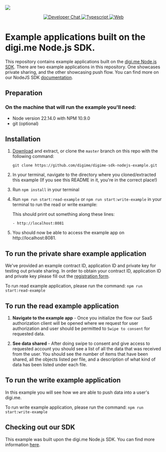 ![](https://securedownloads.digi.me/partners/digime/SDKReadmeBanner.png)

<p align="center">
    <a href="https://developers.digi.me/slack/join">
        <img src="https://img.shields.io/badge/chat-slack-blueviolet.svg" alt="Developer Chat">
    </a>
    <a href="https://www.typescriptlang.org/">
        <img src="https://img.shields.io/badge/language-typescript-ff69b4.svg" alt="Typescript">
    </a>
    <a href="https://developers.digi.me/">
        <img src="https://img.shields.io/badge/web-digi.me-red.svg" alt="Web">
    </a>
</p>

# Example applications built on the digi.me Node.js SDK.

This repository contains example applications built on the [digi.me Node.js SDK](https://github.com/digime/digime-sdk-nodejs/). There are two example applications in this repository. One showcases private sharing, and the other showcasing push flow. You can find more on our NodeJS SDK [documentation](https://digime.github.io/digime-sdk-nodejs/index.html).

## Preparation

### On the machine that will run the example you'll need:

- Node version 22.14.0 with NPM 10.9.0
- git (optional)

## Installation

1. [Download](https://github.com/digime/digime-sdk-nodejs-example/archive/master.zip) and extract, or clone the `master` branch on this repo with the following command:

   `git clone https://github.com/digime/digime-sdk-nodejs-example.git`

2. In your terminal, navigate to the directory where you cloned/extracted this example (If you see this README in it, you're in the correct place!)

3. Run `npm install` in your terminal

4. Run `npm run start:read-example` or `npm run start:write-example` in your terminal to run the read or write example:

   This should print out something along these lines:

   ```Example app now running on:
   - http://localhost:8081
   ```

5. You should now be able to access the example app on http://localhost:8081.

## To run the private share example application

We've provided an example contract ID, application ID and private key for testing out private sharing. In order to obtain your contract ID, application ID and private key please fill out the [registration form](https://worlddataexchange.com/register).

To run read example application, please run the command: `npm run start:read-example`

## To run the read example application

1. **Navigate to the example app** - Once you initialize the flow our SaaS authorization client will be opened where we request for user authorization and user should be permitted to `Swipe to consent` for requested data.

2. **See data shared** - After doing swipe to consent and give access to requested account you should see a list of all the data that was received from the user. You should see the number of items that have been shared, all the objects listed per file, and a description of what kind of data has been listed under each file.

## To run the write example application

In this example you will see how we are able to push data into a user's digi.me.

To run write example application, please run the command: `npm run start:write-example`

## Checking out our SDK

This example was built upon the digi.me Node.js SDK. You can find more information [here](https://github.com/digime/digime-sdk-nodejs/).
